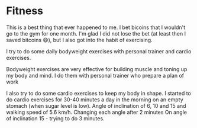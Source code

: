 # Fitness

This is a best thing that ever happened to me. I bet bicoins that I wouldn't go to the gym for one month. 
I'm glad I did not lose the bet (at least then I saved bitcoins 😅), but I also got into the habit of exercising.

I try to do some daily bodyweight exercises with personal trainer and cardio exercises.

Bodyweight exercises are very effective for building muscle and toning up my body and mind. 
I do them with personal trainer who prepare a plan of work

I also try to do some cardio exercises to keep my body in shape. 
I started to do cardio exercises for 30-40 minutes a day in the morning on an empty stomach (when sugar level is low).
Angle of inclination of 6, 10 and 15 and walking speed of 5.6 km/h. 
Changing each angle after 2 minutes On angle of inclination 15 - trying to do 3 minutes.
